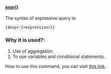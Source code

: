 #### **<u>expr()</u>**
The syntax of expressive query  is:

`{$expr:{<expression>}}`
### Why it is used?:
1. Use of aggregation.
2. To use variables and conditional statements.

How to use this command, you can visit [this link](https://docs.mongodb.com/manual/reference/operator/query/expr/).